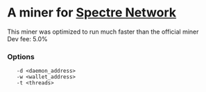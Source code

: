 # A miner for [Spectre Network](https://github.com/spectre-project/rusty-spectre)

This miner was optimized to run much faster than the official miner\
Dev fee: 5.0%

### Options ###
```
   -d <daemon_address>
   -w <wallet_address>
   -t <threads>
```
